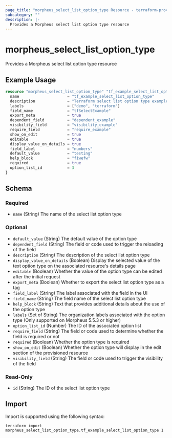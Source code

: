 ```yaml
---
page_title: "morpheus_select_list_option_type Resource - terraform-provider-morpheus"
subcategory: ""
description: |-
  Provides a Morpheus select list option type resource
---
```


# morpheus_select_list_option_type

Provides a Morpheus select list option type resource

## Example Usage

```terraform
resource "morpheus_select_list_option_type" "tf_example_select_list_option_type" {
  name                     = "tf_example_select_list_option_type"
  description              = "Terraform select list option type example"
  labels                   = ["demo", "terraform"]
  field_name               = "tfSelectExample"
  export_meta              = true
  dependent_field          = "dependent_example"
  visibility_field         = "visibility_example"
  require_field            = "require_example"
  show_on_edit             = true
  editable                 = true
  display_value_on_details = true
  field_label              = "numbers"
  default_value            = "testing"
  help_block               = "fiwefw"
  required                 = true
  option_list_id           = 3
}
```

<!-- schema generated by tfplugindocs -->
## Schema

### Required

- `name` (String) The name of the select list option type

### Optional

- `default_value` (String) The default value of the option type
- `dependent_field` (String) The field or code used to trigger the reloading of the field
- `description` (String) The description of the select list option type
- `display_value_on_details` (Boolean) Display the selected value of the text option type on the associated resource's details page
- `editable` (Boolean) Whether the value of the option type can be edited after the initial request
- `export_meta` (Boolean) Whether to export the select list option type as a tag
- `field_label` (String) The label associated with the field in the UI
- `field_name` (String) The field name of the select list option type
- `help_block` (String) Text that provides additional details about the use of the option type
- `labels` (Set of String) The organization labels associated with the option type (Only supported on Morpheus 5.5.3 or higher)
- `option_list_id` (Number) The ID of the associated option list
- `require_field` (String) The field or code used to determine whether the field is required or not
- `required` (Boolean) Whether the option type is required
- `show_on_edit` (Boolean) Whether the option type will display in the edit section of the provisioned resource
- `visibility_field` (String) The field or code used to trigger the visibility of the field

### Read-Only

- `id` (String) The ID of the select list option type

## Import

Import is supported using the following syntax:

```shell
terraform import morpheus_select_list_option_type.tf_example_select_list_option_type 1
```
